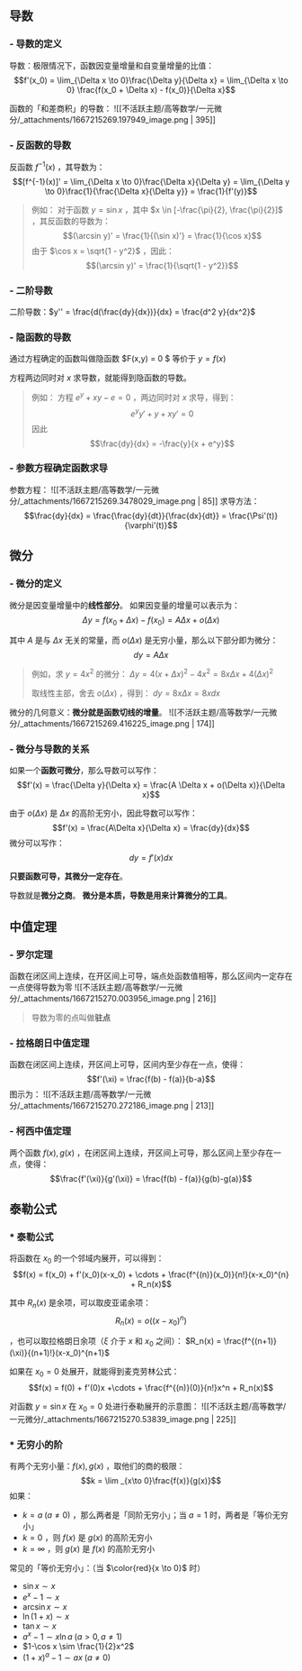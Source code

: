 
## 导数

### - 导数的定义
导数：极限情况下，函数因变量增量和自变量增量的比值：
$$f'(x_0) = \lim_{\Delta x \to 0}\frac{\Delta y}{\Delta x} = \lim_{\Delta x \to 0} \frac{f(x_0 + \Delta x) - f(x_0)}{\Delta x}$$

函数的「和差商积」的导数：
![[不活跃主题/高等数学/一元微分/_attachments/1667215269.197949_image.png | 395]]


### - 反函数的导数
反函数 $f^{-1}(x)$ ，其导数为：
$$[f^{-1}(x)]' = \lim_{\Delta x \to 0}\frac{\Delta x}{\Delta y} = \lim_{\Delta y \to 0}\frac{1}{\frac{\Delta x}{\Delta y}} = \frac{1}{f'(y)}$$

> 例如：
> 对于函数 $y  = \sin x$ ，其中 $x \in [-\frac{\pi}{2}, \frac{\pi}{2}]$ ，其反函数的导数为：
>  $$(\arcsin y)' = \frac{1}{(\sin x)'} = \frac{1}{\cos x}$$ 
> 由于 $\cos x = \sqrt{1 - y^2}$ ，因此：
> $$(\arcsin y)' = \frac{1}{\sqrt{1 - y^2}}$$



### - 二阶导数
二阶导数：$y'' = \frac{d(\frac{dy}{dx})}{dx} = \frac{d^2 y}{dx^2}$ 


### - 隐函数的导数
通过方程确定的函数叫做隐函数
$F(x,y) = 0 $  等价于 $y = f(x)$ 

方程两边同时对 $x$  求导数，就能得到隐函数的导数。
> 例如：
> 方程 $e^y + xy - e = 0$ ，两边同时对 $x$  求导，得到：
> $$e^yy' + y + xy' = 0$$ 
> 因此 
> $$\frac{dy}{dx} = -\frac{y}{x + e^y}$$ 



### - 参数方程确定函数求导
参数方程：
![[不活跃主题/高等数学/一元微分/_attachments/1667215269.3478029_image.png | 85]]
求导方法：
$$\frac{dy}{dx} 
= \frac{\frac{dy}{dt}}{\frac{dx}{dt}}
= \frac{\Psi'(t)}{\varphi'(t)}$$


## 微分

### - 微分的定义
微分是因变量增量中的**线性部分**。
如果因变量的增量可以表示为：
$$\Delta y = f(x_0 + \Delta x) - f(x_0) = A \Delta x + o(\Delta x)$$

其中 $A$  是与 $\Delta x$  无关的常量，而 $o(\Delta x)$  是无穷小量，那么以下部分即为微分：
$$dy = A\Delta x$$

> 例如，求 $y = 4x^2$  的微分：
> $\Delta y = 4(x + \Delta x)^2 - 4x^2 = 8x\Delta x + 4(\Delta x)^2$ 
> 
> 取线性主部，舍去 $o(\Delta x)$ ，得到：
> $dy = 8x\Delta x = 8x dx$ 


微分的几何意义：**微分就是函数切线的增量**。
![[不活跃主题/高等数学/一元微分/_attachments/1667215269.416225_image.png | 174]]


### - 微分与导数的关系
如果一个**函数可微分**，那么导数可以写作：
$$f'(x) = \frac{\Delta y}{\Delta x} = \frac{A \Delta x + o(\Delta x)}{\Delta x}$$

由于 $o(\Delta x)$  是 $\Delta x$  的高阶无穷小，因此导数可以写作：
$$f'(x) = \frac{A\Delta x}{\Delta x} = \frac{dy}{dx}$$
微分可以写作：
$$dy = f'(x)dx$$

**只要函数可导，其微分一定存在**。

导数就是**微分之商**。
**微分是本质，导数是用来计算微分的工具**。


## 中值定理

### - 罗尔定理
函数在闭区间上连续，在开区间上可导，端点处函数值相等，那么区间内一定存在一点使得导数为零
![[不活跃主题/高等数学/一元微分/_attachments/1667215270.003956_image.png | 216]]
> 导数为零的点叫做**驻点**



### - 拉格朗日中值定理
函数在闭区间上连续，开区间上可导，区间内至少存在一点，使得：
$$f'(\xi) = \frac{f(b) - f(a)}{b-a}$$
图示为：
![[不活跃主题/高等数学/一元微分/_attachments/1667215270.272186_image.png | 213]]


### - 柯西中值定理
两个函数 $f(x),g(x)$ ，在闭区间上连续，开区间上可导，那么区间上至少存在一点，使得：
$$\frac{f'(\xi)}{g'(\xi)} = \frac{f(b) - f(a)}{g(b)-g(a)}$$


## 泰勒公式

### * 泰勒公式
将函数在 $x_0$  的一个邻域内展开，可以得到：
$$f(x) = f(x_0) + f'(x_0)(x-x_0) + \cdots + \frac{f^{(n)}(x_0)}{n!}(x-x_0)^{n} + R_n(x)$$

其中 $R_n(x)$  是余项，可以取皮亚诺余项：
$$R_n(x) = o((x-x_0)^n)$$

，也可以取拉格朗日余项（$\xi$  介于 $x$ 和 $x_0$  之间）：
$R_n(x) = \frac{f^{(n+1)}(\xi)}{(n+1)!}(x-x_0)^{n+1}$  

如果在 $x_0=0$  处展开，就能得到麦克劳林公式：
$$f(x) = f(0) + f'(0)x +\cdots + \frac{f^{(n)}(0)}{n!}x^n + R_n(x)$$

对函数 $y = \sin x$  在 $x_0 = 0$  处进行泰勒展开的示意图：
![[不活跃主题/高等数学/一元微分/_attachments/1667215270.53839_image.png | 225]]


### * 无穷小的阶
有两个无穷小量：$f(x), g(x)$ ，取他们的商的极限：
$$k = \lim _{x\to 0}\frac{f(x)}{g(x)}$$
如果：

- $k = a\; (a\ne 0)$ ，那么两者是「同阶无穷小」；当 $a =1$  时，两者是「等价无穷小」
- $k = 0$ ，则 $f(x)$  是 $g(x)$  的高阶无穷小
- $k = \infty$ ，则 $g(x)$  是 $f(x)$  的高阶无穷小

常见的「等价无穷小」：（当 $\color{red}{x \to 0}$  时）

- $\sin x \sim x$ 
- $e^x - 1 \sim x$ 
- $\arcsin x \sim x$ 
- $\ln(1 + x) \sim x$ 
- $\tan x \sim x$ 
- $a^x-1 \sim x\ln a\; (a > 0, a\ne 1)$ 
- $1-\cos x \sim \frac{1}{2}x^2$ 
- $(1+x)^a - 1 \sim ax \; (a \ne 0)$ 



